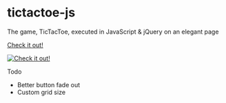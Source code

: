 # tictactoe-js
The game, TicTacToe, executed in JavaScript & jQuery on an elegant page

[Check it out!](http://i.imgur.com/tFT63BU.png)

<a href="https://lucaschilders.github.io/tictactoe-js/" rel="">![Check it out!](http://i.imgur.com/tFT63BU.png)</a>

Todo
* Better button fade out
* Custom grid size
